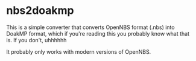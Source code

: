 # nbs2doakmp
This is a simple converter that converts OpenNBS format (.nbs) into DoakMP format, which if you're reading this you probably know what that is. If you don't, uhhhhhh

It probably only works with modern versions of OpenNBS.
